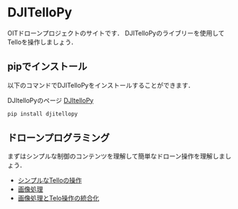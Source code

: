 # DJITelloPy
OITドローンプロジェクトのサイトです．
DJITelloPyのライブリーを使用してTelloを操作しましょう．
## pipでインストール
以下のコマンドでDJITelloPyをインストールすることができます．

DJItelloPyのページ
[DJItelloPy](https://github.com/damiafuentes/DJITelloPy)
```bash
pip install djitellopy
```

## ドローンプログラミング
まずはシンプルな制御のコンテンツを理解して簡単なドローン操作を理解しましょう．
- [シンプルなTelloの操作](https://github.com/oit-droneproject/control)
- [画像処理](https://github.com/oit-droneproject/opencv)
- [画像処理とTelo操作の統合化](https://github.com/oit-droneproject/Integration)
